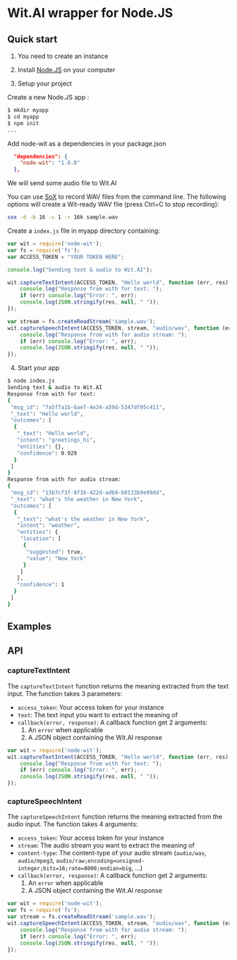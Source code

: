 # Wit.AI wrapper for Node.JS

## Quick start

1. You need to create an instance

2. Install [Node.JS](http://nodejs.org/) on your computer

3. Setup your project 

Create a new Node.JS app :

```bash
$ mkdir myapp
$ cd myapp
$ npm init
...
```

Add node-wit as a dependencies in your package.json

```json
  "dependencies": {
    "node-wit": "1.0.0"	
  },	
```

We will send some audio file to Wit.AI

You can use [SoX](http://sox.sourceforge.net) to record WAV files from the command line. 
The following options will create a Wit-ready WAV file (press Ctrl+C to stop recording):

```bash
sox -d -b 16 -c 1 -r 16k sample.wav
```

Create a `index.js` file in myapp directory containing:

```javascript
var wit = require('node-wit');
var fs = require('fs');
var ACCESS_TOKEN = "YOUR TOKEN HERE";

console.log("Sending text & audio to Wit.AI");

wit.captureTextIntent(ACCESS_TOKEN, "Hello world", function (err, res) {
    console.log("Response from with for text: ");
    if (err) console.log("Error: ", err);
    console.log(JSON.stringify(res, null, " "));
});

var stream = fs.createReadStream('sample.wav');
wit.captureSpeechIntent(ACCESS_TOKEN, stream, "audio/wav", function (err, res) {
    console.log("Response from with for audio stream: ");
    if (err) console.log("Error: ", err);
    console.log(JSON.stringify(res, null, " "));
});
```

4. Start your app

```bash
$ node index.js
Sending text & audio to Wit.AI
Response from with for text:
{
 "msg_id": "7a5f7a1b-6ae7-4e34-a59d-5347df95c411",
 "_text": "Hello world",
 "outcomes": [
  {
   "_text": "Hello world",
   "intent": "greetings_hi",
   "entities": {},
   "confidence": 0.929
  }
 ]
}
Response from with for audio stream:
{
 "msg_id": "13b7cf3f-8f16-422d-adb9-b8133b9e99dd",
 "_text": "what's the weather in New York",
 "outcomes": [
  {
   "_text": "what's the weather in New York",
   "intent": "weather",
   "entities": {
    "location": [
     {
      "suggested": true,
      "value": "New York"
     }
    ]
   },
   "confidence": 1
  }
 ]
}
```

## Examples


## API

### captureTextIntent

The `captureTextIntent` function returns the meaning extracted from the text
input. The function takes 3 parameters:
- `access_token`: Your access token for your instance
- `text`: The text input you want to extract the meaning of
- `callback(error, response)`: A callback function get 2 arguments:
    1. An `error` when applicable
    2. A JSON object containing the Wit.AI response
    
```javascript
var wit = require('node-wit');
wit.captureTextIntent(ACCESS_TOKEN, "Hello world", function (err, res) {
    console.log("Response from with for text: ");
    if (err) console.log("Error: ", err);
    console.log(JSON.stringify(res, null, " "));
});
```

### captureSpeechIntent

The `captureSpeechIntent` function returns the meaning extracted from the audio
input. The function takes 4 arguments:
- `access_token`: Your access token for your instance
- `stream`: The audio stream you want to extract the meaning of
- `content-type`: The content-type of your audio stream (`audio/wav`, `audio/mpeg3`, 
`audio/raw;encoding=unsigned-integer;bits=16;rate=8000;endian=big`, ...)
- `callback(error, response)`: A callback function get 2 arguments:
    1. An `error` when applicable
    2. A JSON object containing the Wit.AI response
    
```javascript
var wit = require('node-wit');
var fs = require('fs');
var stream = fs.createReadStream('sample.wav');
wit.captureSpeechIntent(ACCESS_TOKEN, stream, "audio/wav", function (err, res) {
    console.log("Response from with for audio stream: ");
    if (err) console.log("Error: ", err);
    console.log(JSON.stringify(res, null, " "));
});
```
